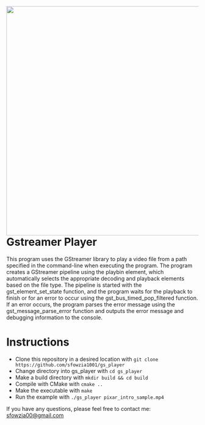 <a href="url"><img src="https://github.com/sfowzia1001/gs_player/blob/main/media/gstreamer_player.jpg" align="right" height="600" width="600" ></a>

# Gstreamer Player

This program uses the GStreamer library to play a video file from a path specified in the command-line when executing the program. The program creates a GStreamer pipeline using the playbin element, which automatically selects the appropriate decoding and playback elements based on the file type. The pipeline is started with the gst_element_set_state function, and the program waits for the playback to finish or for an error to occur using the gst_bus_timed_pop_filtered function. If an error occurs, the program parses the error message using the gst_message_parse_error function and outputs the error message and debugging information to the console.

# Instructions

- Clone this repository in a desired location with `git clone https://github.com/sfowzia1001/gs_player`
- Change directory into gs_player with `cd gs_player`
- Make a build directory with `mkdir build && cd build`
- Compile with CMake with `cmake ..`
- Make the executable with `make`
- Run the example with `./gs_player pixar_intro_sample.mp4`

If you have any questions, please feel free to contact me:
sfowzia00@gmail.com
